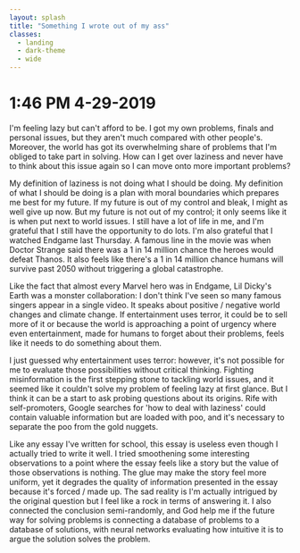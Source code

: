 ```yaml
---
layout: splash
title: "Something I wrote out of my ass"
classes:
  - landing
  - dark-theme
  - wide
---
```


# 1:46 PM 4-29-2019

I'm feeling lazy but can't afford to be. I got my own problems, finals and personal issues, but they aren't much compared with other people's. Moreover, the world has got its overwhelming share of problems that I'm obliged to take part in solving. How can I get over laziness and never have to think about this issue again so I can move onto more important problems?

My definition of laziness is not doing what I should be doing. My definition of what I should be doing is a plan with moral boundaries which prepares me best for my future. If my future is out of my control and bleak, I might as well give up now. But my future is not out of my control; it only seems like it is when put next to world issues. I still have a lot of life in me, and I'm grateful that I still have the opportunity to do lots. I'm also grateful that I watched Endgame last Thursday. A famous line in the movie was when Doctor Strange said there was a 1 in 14 million chance the heroes would defeat Thanos. It also feels like there's a 1 in 14 million chance humans will survive past 2050 without triggering a global catastrophe.

Like the fact that almost every Marvel hero was in Endgame, Lil Dicky's Earth was a monster collaboration: I don't think I've seen so many famous singers appear in a single video. It speaks about positive / negative world changes and climate change. If entertainment uses terror, it could be to sell more of it or because the world is approaching a point of urgency where even entertainment, made for humans to forget about their problems, feels like it needs to do something about them. 

I just guessed why entertainment uses terror: however, it's not possible for me to evaluate those possibilities without critical thinking. Fighting misinformation is the first stepping stone to tackling world issues, and it seemed like it couldn't solve my problem of feeling lazy at first glance. But I think it can be a start to ask probing questions about its origins. Rife with self-promoters, Google searches for 'how to deal with laziness' could contain valuable information but are loaded with poo, and it's necessary to separate the poo from the gold nuggets.

Like any essay I've written for school, this essay is useless even though I actually tried to write it well. I tried smoothening some interesting observations to a point where the essay feels like a story but the value of those observations is nothing. The glue may make the story feel more uniform, yet it degrades the quality of information presented in the essay because it's forced / made up. The sad reality is I'm actually intrigued by the original question but I feel like a rock in terms of answering it. I also connected the conclusion semi-randomly, and God help me if the future way for solving problems is connecting a database of problems to a database of solutions, with neural networks evaluating how intuitive it is to argue the solution solves the problem.